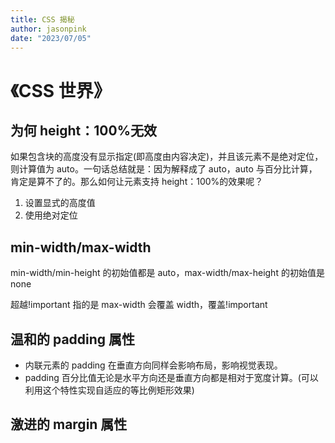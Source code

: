 ```yaml
---
title: CSS 揭秘
author: jasonpink
date: "2023/07/05"
---
```


# 《CSS 世界》

## 为何 height：100%无效

如果包含块的高度没有显示指定(即高度由内容决定)，并且该元素不是绝对定位，则计算值为 auto。一句话总结就是：因为解释成了 auto，auto 与百分比计算，肯定是算不了的。那么如何让元素支持 height：100%的效果呢？

1. 设置显式的高度值
2. 使用绝对定位

## min-width/max-width

min-width/min-height 的初始值都是 auto，max-width/max-height 的初始值是 none

超越!important 指的是 max-width 会覆盖 width，覆盖!important

## 温和的 padding 属性

- 内联元素的 padding 在垂直方向同样会影响布局，影响视觉表现。
- padding 百分比值无论是水平方向还是垂直方向都是相对于宽度计算。(可以利用这个特性实现自适应的等比例矩形效果)

## 激进的 margin 属性
